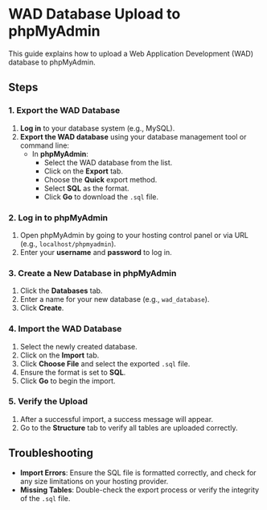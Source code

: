 # WAD Database Upload to phpMyAdmin

This guide explains how to upload a Web Application Development (WAD) database to phpMyAdmin.

## Steps

### 1. Export the WAD Database

1. **Log in** to your database system (e.g., MySQL).
2. **Export the WAD database** using your database management tool or command line:
   - In **phpMyAdmin**:
     - Select the WAD database from the list.
     - Click on the **Export** tab.
     - Choose the **Quick** export method.
     - Select **SQL** as the format.
     - Click **Go** to download the `.sql` file.

### 2. Log in to phpMyAdmin

1. Open phpMyAdmin by going to your hosting control panel or via URL (e.g., `localhost/phpmyadmin`).
2. Enter your **username** and **password** to log in.

### 3. Create a New Database in phpMyAdmin

1. Click the **Databases** tab.
2. Enter a name for your new database (e.g., `wad_database`).
3. Click **Create**.

### 4. Import the WAD Database

1. Select the newly created database.
2. Click on the **Import** tab.
3. Click **Choose File** and select the exported `.sql` file.
4. Ensure the format is set to **SQL**.
5. Click **Go** to begin the import.

### 5. Verify the Upload

1. After a successful import, a success message will appear.
2. Go to the **Structure** tab to verify all tables are uploaded correctly.

## Troubleshooting

- **Import Errors**: Ensure the SQL file is formatted correctly, and check for any size limitations on your hosting provider.
- **Missing Tables**: Double-check the export process or verify the integrity of the `.sql` file.
